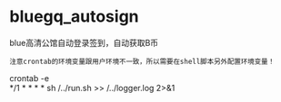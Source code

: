 # bluegq_autosign
blue高清公馆自动登录签到，自动获取B币

`注意crontab的环境变量跟用户环境不一致，所以需要在shell脚本另外配置环境变量！`

crontab -e  
*/1 * * * * sh /../run.sh >> /../logger.log 2>&1